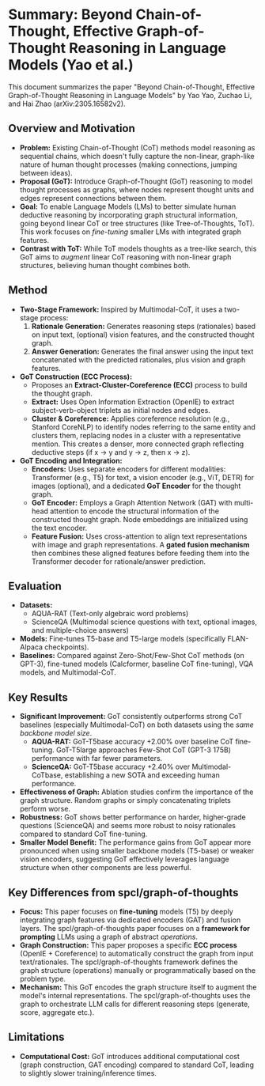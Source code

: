 # Summary: Beyond Chain-of-Thought, Effective Graph-of-Thought Reasoning in Language Models (Yao et al.)

This document summarizes the paper "Beyond Chain-of-Thought, Effective Graph-of-Thought Reasoning in Language Models" by Yao Yao, Zuchao Li, and Hai Zhao (arXiv:2305.16582v2).

## Overview and Motivation

*   **Problem:** Existing Chain-of-Thought (CoT) methods model reasoning as sequential chains, which doesn't fully capture the non-linear, graph-like nature of human thought processes (making connections, jumping between ideas).
*   **Proposal (GoT):** Introduce Graph-of-Thought (GoT) reasoning to model thought processes as graphs, where nodes represent thought units and edges represent connections between them.
*   **Goal:** To enable Language Models (LMs) to better simulate human deductive reasoning by incorporating graph structural information, going beyond linear CoT or tree structures (like Tree-of-Thoughts, ToT). This work focuses on *fine-tuning* smaller LMs with integrated graph features.
*   **Contrast with ToT:** While ToT models thoughts as a tree-like search, this GoT aims to *augment* linear CoT reasoning with non-linear graph structures, believing human thought combines both.

## Method

*   **Two-Stage Framework:** Inspired by Multimodal-CoT, it uses a two-stage process:
    1.  **Rationale Generation:** Generates reasoning steps (rationales) based on input text, (optional) vision features, and the constructed thought graph.
    2.  **Answer Generation:** Generates the final answer using the input text concatenated with the predicted rationales, plus vision and graph features.
*   **GoT Construction (ECC Process):**
    *   Proposes an **Extract-Cluster-Coreference (ECC)** process to build the thought graph.
    *   **Extract:** Uses Open Information Extraction (OpenIE) to extract subject-verb-object triplets as initial nodes and edges.
    *   **Cluster & Coreference:** Applies coreference resolution (e.g., Stanford CoreNLP) to identify nodes referring to the same entity and clusters them, replacing nodes in a cluster with a representative mention. This creates a denser, more connected graph reflecting deductive steps (if x -> y and y -> z, then x -> z).
*   **GoT Encoding and Integration:**
    *   **Encoders:** Uses separate encoders for different modalities: Transformer (e.g., T5) for text, a vision encoder (e.g., ViT, DETR) for images (optional), and a dedicated **GoT Encoder** for the thought graph.
    *   **GoT Encoder:** Employs a Graph Attention Network (GAT) with multi-head attention to encode the structural information of the constructed thought graph. Node embeddings are initialized using the text encoder.
    *   **Feature Fusion:** Uses cross-attention to align text representations with image and graph representations. A **gated fusion mechanism** then combines these aligned features before feeding them into the Transformer decoder for rationale/answer prediction.

## Evaluation

*   **Datasets:**
    *   AQUA-RAT (Text-only algebraic word problems)
    *   ScienceQA (Multimodal science questions with text, optional images, and multiple-choice answers)
*   **Models:** Fine-tunes T5-base and T5-large models (specifically FLAN-Alpaca checkpoints).
*   **Baselines:** Compared against Zero-Shot/Few-Shot CoT methods (on GPT-3), fine-tuned models (Calcformer, baseline CoT fine-tuning), VQA models, and Multimodal-CoT.

## Key Results

*   **Significant Improvement:** GoT consistently outperforms strong CoT baselines (especially Multimodal-CoT) on both datasets using the *same backbone model size*.
    *   **AQUA-RAT:** GoT-T5base accuracy +2.00% over baseline CoT fine-tuning. GoT-T5large approaches Few-Shot CoT (GPT-3 175B) performance with far fewer parameters.
    *   **ScienceQA:** GoT-T5base accuracy +2.40% over Multimodal-CoTbase, establishing a new SOTA and exceeding human performance.
*   **Effectiveness of Graph:** Ablation studies confirm the importance of the graph structure. Random graphs or simply concatenating triplets perform worse.
*   **Robustness:** GoT shows better performance on harder, higher-grade questions (ScienceQA) and seems more robust to noisy rationales compared to standard CoT fine-tuning.
*   **Smaller Model Benefit:** The performance gains from GoT appear more pronounced when using smaller backbone models (T5-base) or weaker vision encoders, suggesting GoT effectively leverages language structure when other components are less powerful.

## Key Differences from spcl/graph-of-thoughts

*   **Focus:** This paper focuses on **fine-tuning** models (T5) by deeply integrating graph features via dedicated encoders (GAT) and fusion layers. The spcl/graph-of-thoughts paper focuses on a **framework for prompting** LLMs using a graph of abstract *operations*.
*   **Graph Construction:** This paper proposes a specific **ECC process** (OpenIE + Coreference) to automatically construct the graph from input text/rationales. The spcl/graph-of-thoughts framework defines the graph structure (operations) manually or programmatically based on the problem type.
*   **Mechanism:** This GoT encodes the graph structure itself to augment the model's internal representations. The spcl/graph-of-thoughts uses the graph to orchestrate LLM calls for different reasoning steps (generate, score, aggregate etc.).

## Limitations

*   **Computational Cost:** GoT introduces additional computational cost (graph construction, GAT encoding) compared to standard CoT, leading to slightly slower training/inference times. 